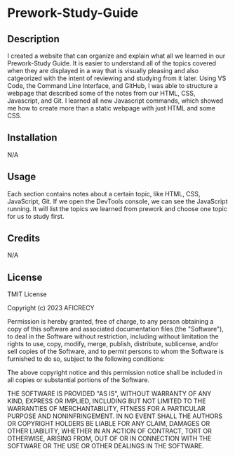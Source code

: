 # Prework-Study-Guide

## Description

I created a website that can organize and explain what all we learned in our Prework-Study Guide. It is easier to understand all of the topics covered when they are displayed in a way that is visually pleasing and also catgeorized with the intent of reviewing and studying from it later. Using VS Code, the Command Line Interface, and GitHub, I was able to structure a webpage that described some of the notes from our HTML, CSS, Javascript, and Git. I learned all new Javascript commands, which showed me how to create more than a static webpage with just HTML and some CSS. 


## Installation

N/A 


## Usage

Each section contains notes about a certain topic, like HTML, CSS, JavaScript, Git. If we open the DevTools console, we can see the JavaScript running. It will list the topics we learned from prework and choose one topic for us to study first.


## Credits

N/A

## License

TMIT License

Copyright (c) 2023 AFICRECY

Permission is hereby granted, free of charge, to any person obtaining a copy
of this software and associated documentation files (the "Software"), to deal
in the Software without restriction, including without limitation the rights
to use, copy, modify, merge, publish, distribute, sublicense, and/or sell
copies of the Software, and to permit persons to whom the Software is
furnished to do so, subject to the following conditions:

The above copyright notice and this permission notice shall be included in all
copies or substantial portions of the Software.

THE SOFTWARE IS PROVIDED "AS IS", WITHOUT WARRANTY OF ANY KIND, EXPRESS OR
IMPLIED, INCLUDING BUT NOT LIMITED TO THE WARRANTIES OF MERCHANTABILITY,
FITNESS FOR A PARTICULAR PURPOSE AND NONINFRINGEMENT. IN NO EVENT SHALL THE
AUTHORS OR COPYRIGHT HOLDERS BE LIABLE FOR ANY CLAIM, DAMAGES OR OTHER
LIABILITY, WHETHER IN AN ACTION OF CONTRACT, TORT OR OTHERWISE, ARISING FROM,
OUT OF OR IN CONNECTION WITH THE SOFTWARE OR THE USE OR OTHER DEALINGS IN THE
SOFTWARE.



